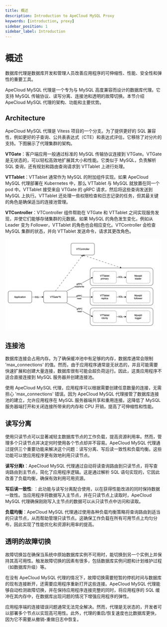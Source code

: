 ```yaml
---
title: 概述
description: Introduction to ApeCloud MySQL Proxy
keywords: [introduction, proxy]
sidebar_position: 1
sidebar_label: Introduction
---
```


# 概述

数据库代理是数据库开发和管理人员改善应用程序的可伸缩性、性能、安全性和弹性的重要工具。

ApeCloud MySQL 代理是一个专为与 MySQL 高度兼容而设计的数据库代理。它支持 MySQL 传输协议、读写分离、连接池和透明的故障切换。本节介绍 ApeCloud MySQL 代理的架构、功能和主要优势。

## Architecture

ApeCloud MySQL 代理是 Vitess 项目的一个分支。为了提供更好的 SQL 兼容性，例如更好的子查询、公共表表达式（CTE）和表达式评估，它移除了对分片的支持。下图展示了代理集群的架构。

**VTGate**：客户端应用一般通过标准的 MySQL 传输协议连接到 VTGate。VTGate 是无状态的，可以轻松高效地扩展其大小和性能。它类似于 MySQL，负责解析 SQL 查询，还有规划和路由查询请求到 VTTablet 上进行处理。

**VTTablet**：VTTablet 通常作为 MySQL 的附加组件实现。如果 ApeCloud MySQL 代理部署在 Kubernetes 中，那么 VTTablet 与 MySQL 就放置在同一个 pod 中。VTTablet 接受来自 VTGate 的 gRPC 请求，然后将这些查询发送到 MySQL 上执行。VTTablet 还处理一些权限检查和日志记录的任务，但其最关键的角色是确保适当的连接池管理。

**VTController**：VTController 组件帮助在 VTGate 和 VTTablet 之间实现服务发现，并使它们能够存储集群的元数据。如果 MySQL 的角色发生变化，例如从 Leader 变为 Follower，VTTablet 的角色也会相应变化。VTController 会检查 MySQL 集群的状态，并向 VTTablet 发送命令，请求其更改角色。

![ApeCloud MySQL Proxy architecture](./../../../img/proxy-architecture.png)

## 连接池

数据库连接会占用内存。为了确保缓冲池中有足够的内存，数据库通常会限制 'max_connections' 的值。然而，由于应用程序通常是无状态的，并且可能需要快速扩展和创建大量连接，数据库很有可能会超负荷运行。因此，这类应用程序不适合直接连接到 MySQL 服务器并创建连接池。

使用 ApeCloud MySQL 代理，应用程序可以根据需要创建任意数量的连接，无需担心 'max_connections' 错误。因为 ApeCloud MySQL 代理接管了数据库连接池的建立，允许应用程序在 MySQL 服务器端共享和重用连接。这降低了 MySQL 服务器端打开和关闭连接所带来的内存和 CPU 开销，提高了可伸缩性和性能。

## 读写分离

使用只读节点可以显著减轻主数据库节点的工作负载，提高资源利用率。然而，管理多个只读节点并决定何时使用各个节点却并不容易。ApeCloud MySQL 代理通过提供三个重要功能来解决这个问题：读写分离、写后读一致性和负载均衡。这些功能可以使应用程序更有效地利用只读节点。

**读写分离t**：ApeCloud MySQL 代理通过自动将读查询路由到只读节点，将写查询路由到主节点，简化了应用程序逻辑。这是通过解析 SQL 语句实现的，它因此改善了负载均衡，确保有效利用可用资源。

**写后读一致性**: ：此功能与读写分离配合使用，以在获得性能改进的同时保持数据一致性。当应用程序将数据写入主节点，并在只读节点上读取时，ApeCloud MySQL 代理确保刚刚写入主节点的数据可以从只读节点中访问和读取。

**负载均衡**：ApeCloud MySQL 代理通过使用各种负载均衡策略将查询路由到适当的只读节点，从而帮助管理只读节点。这确保工作负载在所有可用节点上均匀分布，因此实现了性能优化和资源利用率的提高。

## 透明的故障切换

故障切换旨在确保当系统中原始数据库实例不可用时，能切换到另一个实例上并保持其高可用性。触发故障切换的因素有很多，包括数据库实例问题和计划维护过程（如数据库升级）等。

在没有 ApeCloud MySQL 代理的情况下，故障切换需要短暂的停机时间与数据库的现有连接断开，还需要应用程序重新打开这些连接。ApeCloud MySQL 代理能够自动检测故障切换，并在保持应用程序连接完整的同时，将应用程序的 SQL 缓冲在其内存中，在数据库出现问题的情况下增强应用程序的弹性。

应用程序端的连接错误问题通常无法完全解决。然而，代理是无状态的，开发者可以部署多个节点以实现高可用性。此外，代理的重启/恢复速度也比数据库更快，因为它不需要从撤销-重做日志中恢复。
